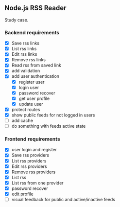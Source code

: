 ## Node.js RSS Reader

Study case.

### Backend requirements

- [x] Save rss links
- [x] List rss links
- [x] Edit rss links
- [x] Remove rss links
- [x] Read rss from saved link
- [x] add validation
- [x] add user authentication
  - [x] register user
  - [x] login user
  - [x] password recover
  - [x] get user profile
  - [x] update user
- [x] protect routes
- [x] show public feeds for not logged in users
- [ ] add cache
- [ ] do something with feeds active state

### Frontend requirements
- [x] user login and register
- [x] Save rss providers
- [x] List rss providers
- [x] Edit rss providers
- [x] Remove rss providers
- [x] List rss
- [x] List rss from one provider
- [x] password recover
- [x] edit profile
- [ ] visual feedback for public and active/inactive feeds

